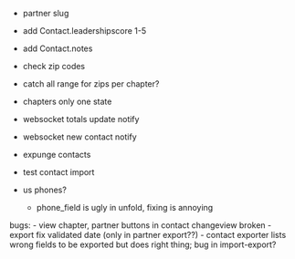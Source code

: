  - partner slug
 - add Contact.leadershipscore 1-5
 - add Contact.notes
 - check zip codes 
 - catch all range for zips per chapter?
 - chapters only one state
 
 - websocket totals update notify
 - websocket new contact notify
 - expunge contacts
 - test contact import

 - us phones?
    - phone_field is ugly in unfold, fixing is annoying

 bugs: 
    - view chapter, partner buttons in contact changeview broken
    - export fix validated date (only in partner export??)
    - contact exporter lists wrong fields to be exported but does right thing; bug in import-export?
